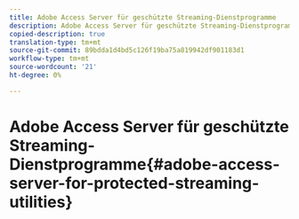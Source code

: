 ```yaml
---
title: Adobe Access Server für geschützte Streaming-Dienstprogramme
description: Adobe Access Server für geschützte Streaming-Dienstprogramme
copied-description: true
translation-type: tm+mt
source-git-commit: 89bdda1d4bd5c126f19ba75a819942df901183d1
workflow-type: tm+mt
source-wordcount: '21'
ht-degree: 0%

---
```



# Adobe Access Server für geschützte Streaming-Dienstprogramme{#adobe-access-server-for-protected-streaming-utilities}

